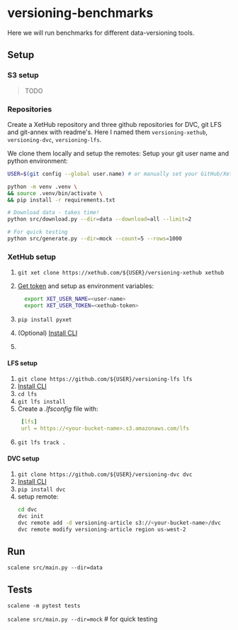# versioning-benchmarks

Here we will run benchmarks for different data-versioning tools.

## Setup

### S3 setup

> TODO

### Repositories

Create a XetHub repository and three github repositories for DVC, git LFS and git-annex with readme's.
Here I named them `versioning-xethub`, `versioning-dvc`, `versioning-lfs`.

We clone them locally and setup the remotes:
Setup your git user name and python environment:

```bash
USER=$(git config --global user.name) # or manually set your GitHub/XetHub user name

python -m venv .venv \
&& source .venv/bin/activate \
&& pip install -r requirements.txt

# Download data - takes time! 
python src/download.py --dir=data --download=all --limit=2

# For quick testing
python src/generate.py --dir=mock --count=5 --rows=1000
```

### XetHub setup

1. `git xet clone https://xethub.com/${USER}/versioning-xethub xethub`
2. [Get token](https://xethub.com/user/settings/pat) and setup as environment variables:
    ```bash
      export XET_USER_NAME=<user-name>
      export XET_USER_TOKEN=<xethub-token>
    ```

3. `pip install pyxet`

4. (Optional) [Install CLI](https://xethub.com/assets/docs/getting-started/installation)
5.

#### LFS setup

1. `git clone https://github.com/${USER}/versioning-lfs lfs`
2. [Install CLI](https://github.com/git-lfs/git-lfs?utm_source=gitlfs_site&utm_medium=installation_link&utm_campaign=gitlfs#installing)
3. `cd lfs`
4. `git lfs install`
5. Create a *.lfsconfig* file with:
   ```yaml
    [lfs]
    url = https://<your-bucket-name>.s3.amazonaws.com/lfs
    ``` 
7. `git lfs track .`

#### DVC setup

1. `git clone https://github.com/${USER}/versioning-dvc dvc`
2. [Install CLI](https://dvc.org/doc/install)
3. `pip install dvc`
4. setup remote:
    ```bash
   cd dvc
   dvc init
   dvc remote add -d versioning-article s3://<your-bucket-name>/dvc
   dvc remote modify versioning-article region us-west-2
    ```

## Run

`scalene src/main.py --dir=data`

## Tests

`scalene -m pytest tests`

`scalene src/main.py --dir=mock` # for quick testing  